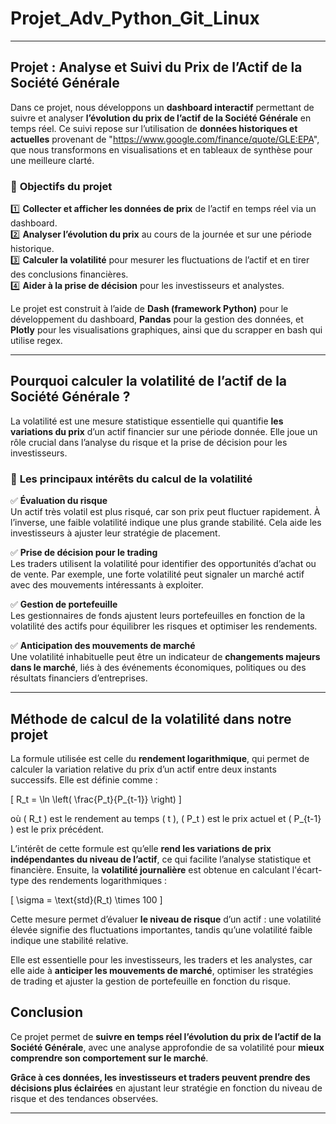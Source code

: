 # Projet_Adv_Python_Git_Linux

---

## **Projet : Analyse et Suivi du Prix de l’Actif de la Société Générale**  

Dans ce projet, nous développons un **dashboard interactif** permettant de suivre et analyser **l’évolution du prix de l’actif de la Société Générale** en temps réel. Ce suivi repose sur l’utilisation de **données historiques et actuelles** provenant de "https://www.google.com/finance/quote/GLE:EPA", que nous transformons en visualisations et en tableaux de synthèse pour une meilleure clarté.

### 🔎 **Objectifs du projet**
1️⃣ **Collecter et afficher les données de prix** de l’actif en temps réel via un dashboard.  
2️⃣ **Analyser l’évolution du prix** au cours de la journée et sur une période historique.  
3️⃣ **Calculer la volatilité** pour mesurer les fluctuations de l’actif et en tirer des conclusions financières.  
4️⃣ **Aider à la prise de décision** pour les investisseurs et analystes.  

Le projet est construit à l’aide de **Dash (framework Python)** pour le développement du dashboard, **Pandas** pour la gestion des données, et **Plotly** pour les visualisations graphiques, ainsi que du scrapper en bash qui utilise regex.

---

## **Pourquoi calculer la volatilité de l’actif de la Société Générale ?**  

La volatilité est une mesure statistique essentielle qui quantifie **les variations du prix** d’un actif financier sur une période donnée. Elle joue un rôle crucial dans l’analyse du risque et la prise de décision pour les investisseurs.

### 📌 **Les principaux intérêts du calcul de la volatilité**  

✅ **Évaluation du risque**  
Un actif très volatil est plus risqué, car son prix peut fluctuer rapidement. À l’inverse, une faible volatilité indique une plus grande stabilité. Cela aide les investisseurs à ajuster leur stratégie de placement.

✅ **Prise de décision pour le trading**  
Les traders utilisent la volatilité pour identifier des opportunités d’achat ou de vente. Par exemple, une forte volatilité peut signaler un marché actif avec des mouvements intéressants à exploiter.

✅ **Gestion de portefeuille**  
Les gestionnaires de fonds ajustent leurs portefeuilles en fonction de la volatilité des actifs pour équilibrer les risques et optimiser les rendements.

✅ **Anticipation des mouvements de marché**  
Une volatilité inhabituelle peut être un indicateur de **changements majeurs dans le marché**, liés à des événements économiques, politiques ou des résultats financiers d’entreprises.

---

## **Méthode de calcul de la volatilité dans notre projet**  

La formule utilisée est celle du **rendement logarithmique**, qui permet de calculer la variation relative du prix d’un actif entre deux instants successifs. Elle est définie comme :

\[
R_t = \ln \left( \frac{P_t}{P_{t-1}} \right)
\]

où \( R_t \) est le rendement au temps \( t \), \( P_t \) est le prix actuel et \( P_{t-1} \) est le prix précédent.

L’intérêt de cette formule est qu’elle **rend les variations de prix indépendantes du niveau de l’actif**, ce qui facilite l’analyse statistique et financière. Ensuite, la **volatilité journalière** est obtenue en calculant l'écart-type des rendements logarithmiques :

\[
\sigma = \text{std}(R_t) \times 100
\]

Cette mesure permet d’évaluer **le niveau de risque** d’un actif : une volatilité élevée signifie des fluctuations importantes, tandis qu’une volatilité faible indique une stabilité relative.  

Elle est essentielle pour les investisseurs, les traders et les analystes, car elle aide à **anticiper les mouvements de marché**, optimiser les stratégies de trading et ajuster la gestion de portefeuille en fonction du risque.


## **Conclusion**  

Ce projet permet de **suivre en temps réel l’évolution du prix de l’actif de la Société Générale**, avec une analyse approfondie de sa volatilité pour **mieux comprendre son comportement sur le marché**.  

**Grâce à ces données, les investisseurs et traders peuvent prendre des décisions plus éclairées** en ajustant leur stratégie en fonction du niveau de risque et des tendances observées.

---
